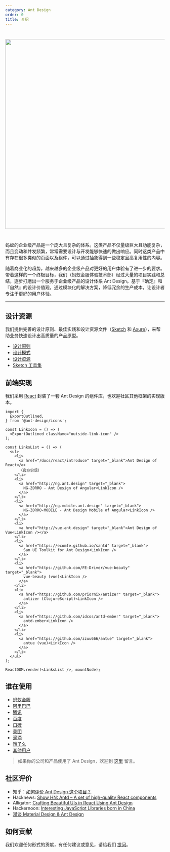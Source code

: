 ```yaml
---
category: Ant Design
order: 0
title: 介绍
---
```


<div style="text-align:center;margin:40px 0;">
  <img width="600" src="https://gw.alipayobjects.com/zos/rmsportal/lcamFWetlMgLkLmDUgmZ.png">
</div>

蚂蚁的企业级产品是一个庞大且复杂的体系。这类产品不仅量级巨大且功能复杂，而且变动和并发频繁，常常需要设计与开发能够快速的做出响应。同时这类产品中有存在很多类似的页面以及组件，可以通过抽象得到一些稳定且高复用性的内容。

随着商业化的趋势，越来越多的企业级产品对更好的用户体验有了进一步的要求。带着这样的一个终极目标，我们（蚂蚁金服体验技术部）经过大量的项目实践和总结，逐步打磨出一个服务于企业级产品的设计体系 Ant Design。基于『确定』和『自然』的设计价值观，通过模块化的解决方案，降低冗余的生产成本，让设计者专注于更好的用户体验。

---

## 设计资源

我们提供完善的设计原则、最佳实践和设计资源文件（[Sketch](https://ant.design/docs/spec/download-cn) 和 [Axure](https://ant.design/docs/spec/download-cn)），来帮助业务快速设计出高质量的产品原型。

- [设计原则](/docs/spec/proximity)
- [设计模式](/docs/spec/overview)
- [设计资源](/docs/spec/download)
- [Sketch 工具集](http://kitchen.alipay.com/)

## 前端实现

我们采用 [React](http://facebook.github.io/react/) 封装了一套 Ant Design 的组件库，也欢迎社区其他框架的实现版本。

```__react
import {
  ExportOutlined,
} from '@ant-design/icons';

const LinkIcon = () => (
  <ExportOutlined className="outside-link-icon" />
);

const LinksList = () => (
  <ul>
    <li>
      <a href="/docs/react/introduce" target="_blank">Ant Design of React</a>
      （官方实现）
    </li>
    <li>
      <a href="http://ng.ant.design" target="_blank">
        NG-ZORRO - Ant Design of Angular<LinkIcon />
      </a>
    </li>
    <li>
      <a href="http://ng.mobile.ant.design" target="_blank">
        NG-ZORRO-MOBILE - Ant Design Mobile of Angular<LinkIcon />
      </a>
    </li>
    <li>
      <a href="http://vue.ant.design" target="_blank">Ant Design of Vue<LinkIcon /></a>
    </li>
    <li>
      <a href="https://ecomfe.github.io/santd" target="_blank">
        San UI Toolkit for Ant Design<LinkIcon />
      </a>
    </li>
    <li>
      <a href="https://github.com/FE-Driver/vue-beauty" target="_blank">
        vue-beauty (vue)<LinkIcon />
      </a>
    </li>
    <li>
      <a href="https://github.com/priornix/antizer" target="_blank">
        antizer (ClojureScript)<LinkIcon />
      </a>
    </li>
    <li>
      <a href="https://github.com/idcos/antd-ember" target="_blank">
        antd-ember<LinkIcon />
      </a>
    </li>
    <li>
      <a href="https://github.com/zzuu666/antue" target="_blank">
        antue (vue)<LinkIcon />
      </a>
    </li>
  </ul>
);

ReactDOM.render(<LinksList />, mountNode);
```

## 谁在使用

- [蚂蚁金服](http://www.antgroup.com/)
- [阿里巴巴](http://www.alibaba.com/)
- [腾讯](http://www.tencent.com)
- [百度](http://www.baidu.com)
- [口碑](http://www.koubei.com/)
- [美团](http://www.meituan.com)
- [滴滴](http://www.xiaojukeji.com/)
- [饿了么](https://www.ele.me/)
- [其他用户](https://github.com/ant-design/ant-design/issues/477)

> 如果你的公司和产品使用了 Ant Design，欢迎到 [这里](https://github.com/ant-design/ant-design/issues/477) 留言。

## 社区评价

- 知乎：[如何评价 Ant Design 这个项目？](https://www.zhihu.com/question/33629737)
- Hacknews: [Show HN: Antd – A set of high-quality React components](https://news.ycombinator.com/item?id=13053137)
- Alligator: [Crafting Beautiful UIs in React Using Ant Design](https://alligator.io/react/beautiful-uis-ant-design/)
- Hackernoon: [Interesting JavaScript Libraries born in China](https://hackernoon.com/interesting-javascript-libraries-born-in-china-d50d1bb81355)
- [漫谈 Material Design & Ant Design](http://dwbbb.com/blog/MaterialDesignAntDesign/)

## 如何贡献

我们欢迎任何形式的贡献，有任何建议或意见，请给我们 [提问](https://github.com/ant-design/ant-design/issues)。
